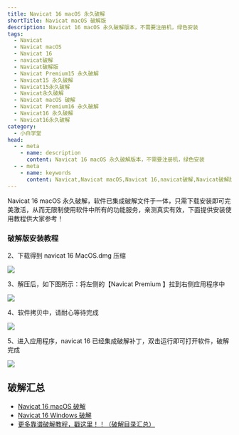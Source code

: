 ```yaml
---
title: Navicat 16 macOS 永久破解
shortTitle: Navicat macOS 破解版
description: Navicat 16 macOS 永久破解版本，不需要注册机，绿色安装
tags:
  - Navicat
  - Navicat macOS
  - Navicat 16
  - navicat破解
  - Navicat破解版
  - Navicat Premium15 永久破解
  - Navicat15 永久破解
  - Navicat15永久破解
  - Navicat永久破解
  - Navicat macOS 破解
  - Navicat Premium16 永久破解
  - Navicat16 永久破解
  - Navicat16永久破解
category:
  - 小白学堂
head:
  - - meta
    - name: description
      content: Navicat 16 macOS 永久破解版本，不需要注册机，绿色安装
  - - meta
    - name: keywords
      content: Navicat,Navicat macOS,Navicat 16,navicat破解,Navicat破解版,Navicat Premium15 永久破解,Navicat15 永久破解,Navicat15永久破解,Navicat永久破解,Navicat macos永久破解,Navicat Premium16 永久破解,Navicat16 永久破解,Navicat16永久破解
---
```


Navicat 16 macOS 永久破解，软件已集成破解文件于一体，只需下载安装即可完美激活，从而无限制使用软件中所有的功能服务，亲测真实有效，下面提供安装使用教程供大家参考！

### 破解版安装教程


2、下载得到 navicat 16 MacOS.dmg 压缩

![](http://cdn.tobebetterjavaer.com/tobebetterjavaer/images/nice-article/itmind-navicatmacyjpx-eb07702c-a11a-466a-9796-64bf42e8734d.jpg)

3、解压后，如下图所示：将左侧的【Navicat Premium 】拉到右侧应用程序中

![](http://cdn.tobebetterjavaer.com/tobebetterjavaer/images/nice-article/itmind-navicatmacyjpx-89f0a947-56ca-4d55-8b69-c140018a5b45.jpg)

4、软件拷贝中，请耐心等待完成

![](http://cdn.tobebetterjavaer.com/tobebetterjavaer/images/nice-article/itmind-navicatmacyjpx-1eded946-7618-47e5-8225-4fec747666ab.jpg)

5、进入应用程序，navicat 16 已经集成破解补丁，双击运行即可打开软件，破解完成

![](http://cdn.tobebetterjavaer.com/tobebetterjavaer/images/nice-article/itmind-navicatmacyjpx-c0192d90-b558-4b00-8d33-1e0c7a757557.jpg)

## 破解汇总

- [Navicat 16 macOS 破解](https://tobebetterjavaer.com/nice-article/itmind/navicatmacyjpx.html)
- [Navicat 16 Windows 破解](https://tobebetterjavaer.com/nice-article/itmind/navicatzxbwindowspjbjc.html)
- [更多靠谱破解教程，戳这里！！（破解目录汇总）](https://tobebetterjavaer.com/nice-article/itmind/)
